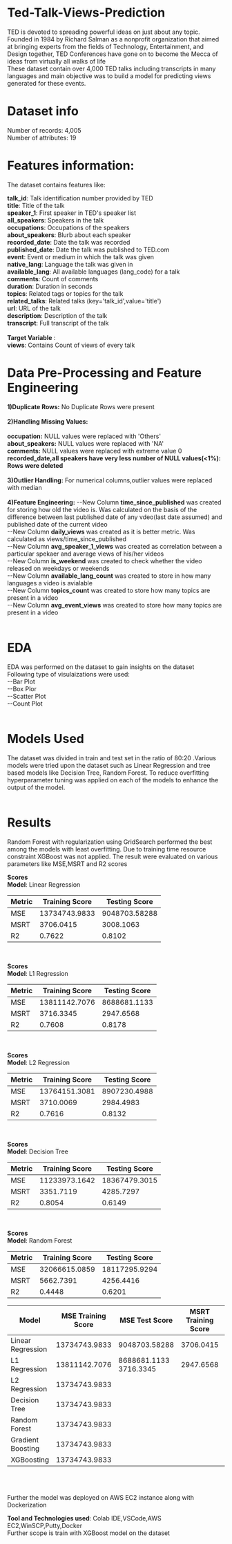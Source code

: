 # Ted-Talk-Views-Prediction


TED is devoted to spreading powerful ideas on just about any topic. Founded in 1984 by Richard Salman as a nonprofit organization that aimed at bringing experts from the fields of Technology, Entertainment, and Design together, TED Conferences have gone on to become the Mecca of ideas from virtually all walks of life<br>
These dataset contain over 4,000 TED talks including transcripts in many languages and  main objective was to build a model for predicting  views generated for these events.<br>

# **Dataset info**

Number of records: 4,005<br>
Number of attributes: 19<br>

# **Features information:**<br>

The dataset contains features like:<br>

**talk_id**: Talk identification number provided by TED<br>
**title**: Title of the talk<br>
**speaker_1**: First speaker in TED's speaker list<br>
**all_speakers**: Speakers in the talk<br>
**occupations**: Occupations of the speakers<br>
**about_speakers**: Blurb about each speaker<br>
**recorded_date**: Date the talk was recorded<br>
**published_date**: Date the talk was published to TED.com<br>
**event**: Event or medium in which the talk was given<br>
**native_lang**: Language the talk was given in<br>
**available_lang**: All available languages (lang_code) for a talk<br>
**comments**: Count of comments<br>
**duration**: Duration in seconds<br>
**topics**: Related tags or topics for the talk<br>
**related_talks**: Related talks (key='talk_id',value='title')<br>
**url**: URL of the talk<br>
**description**: Description of the talk<br>
**transcript**: Full transcript of the talk<br><br>
**Target Variable** :<br>
**views**: Contains Count of views of every talk

# **Data Pre-Processing and Feature Engineering**<br>
**1)Duplicate Rows:** No Duplicate Rows were present<br><br>
**2)Handling Missing Values:** <br><br>
      **occupation:** NULL values were replaced with 'Others'<br>
      **about_speakers:** NULL values were replaced with 'NA'<br>
      **comments:** NULL values were replaced with extreme value 0<br>
      **recorded_date,all speakers have very less number of NULL values(<1%): Rows were deleted**<br><br>
**3)Outlier Handling:** For numerical columns,outlier values were replaced with median<br><br>
**4)Feature Engineering:**
  --New Column **time_since_published** was created for storing how old the video is. Was calculated on the basis of the difference between last published date of any vdeo(last date assumed) and published   date of the current video<br>
  --New Column **daily_views** was created as it is better metric. Was calculated as views/time_since_published<br>
  --New Column **avg_speaker_1_views** was created as correlation between a particular spekaer and  average views of his/her videos<br>
  --New Column **is_weekend** was created to check whether the video released on weekdays or weekends<br>
  --New Column **available_lang_count** was created to store in how many languages a video is avialable<br>
  --New Column **topics_count**  was created to store  how many topics are present in a video<br>
  --New Column **avg_event_views**  was created to store  how many topics are present in a video<br><br>
# **EDA**<br>
EDA was performed on the dataset to gain insights on the dataset<br>
Following type of visulaizations were used:<br>
--Bar Plot<br>
--Box Plor<br>
--Scatter Plot<br>
--Count Plot<br><br>
# **Models Used**<br>
The dataset was divided in train and test set in the ratio of 80:20 .Various models were tried upon the dataset  such as Linear Regression and tree based models like Decision Tree, Random Forest. To reduce overfitting hyperparameter tuning was applied on each of the models to enhance the output of the model.<br><br>

# **Results**<br>
 Random Forest with regularization using GridSearch performed the best among the models with least overfitting. Due to training time resource constraint XGBoost was not applied. The result were evaluated on various parameters like MSE,MSRT and R2 scores<br>

**Scores**<br>
**Model**: Linear Regression<br>
                                     
|  Metric   | Training Score   |  Testing Score |          
|-----------|------------------|----------------|            
|MSE        |  13734743.9833   |  9048703.58288 |         
|MSRT       |  3706.0415       |  3008.1063     |   
|R2         |  0.7622          |  0.8102        |  
<br> 

**Scores**<br>
**Model**: L1 Regression<br>
                                     
|  Metric   | Training Score  |  Testing Score  |          
|-----------|-----------------|-----------------|            
|MSE        |  13811142.7076  |    8688681.1133 |         
|MSRT       |  3716.3345      |    2947.6568    |   
|R2         |  0.7608         |    0.8178       |  
<br>

**Scores**<br>
**Model**: L2 Regression<br>
                                     
|  Metric   | Training Score |  Testing Score  |          
|-----------|----------------|-----------------|            
|MSE        |  13764151.3081 |    8907230.4988 |         
|MSRT       |  3710.0069     |    2984.4983    |   
|R2         |  0.7616        |    0.8132       |  
<br>

**Scores**<br>
**Model**: Decision Tree<br>

|  Metric   | Training Score |  Testing Score   |          
|-----------|----------------|------------------|            
|MSE        |  11233973.1642 |    18367479.3015 |         
|MSRT       |  3351.7119     |    4285.7297     |   
|R2         |  0.8054        |    0.6149        |  
<br>

**Scores**<br>
**Model**: Random Forest<br>
                                     
|  Metric   | Training Score |  Testing Score   |          
|-----------|----------------|------------------|            
|MSE        |  32066615.0859 |    18117295.9294 |         
|MSRT       |  5662.7391     |    4256.4416     |   
|R2         |  0.4448        |    0.6201        |  

| Model            | MSE Training Score |MSE Test Score  | MSRT Training Score | MSRT Test Score |R2 Training Score | R2 Test Score| 
|------------------|--------------------|----------------|---------------------|-----------------|------------------|--------------|
|Linear Regression | 13734743.9833      | 9048703.58288  |  3706.0415          |    2947.6568    |   0.7608         |     0.8102   | 
|L1 Regression     |13811142.7076       |  8688681.1133      3716.3345        |     2947.6568                |                 |                  |              |
|L2 Regression     | 13734743.9833      |                |                     |                 |                  |              |
|Decision Tree     | 13734743.9833      |                |                     |                 |                  |              |
|Random Forest     | 13734743.9833      |                |                     |                 |                  |              |
|Gradient Boosting | 13734743.9833      |                |                     |                 |                  |              |
|XGBoosting        | 13734743.9833      |                |                     |                 |                  |              |



<br>

<br>Further the model was deployed on AWS EC2 instance along with Dockerization

**Tool and Technologies used**: Colab IDE,VSCode,AWS EC2,WinSCP,Putty,Docker
<br>
Further scope is train with XGBoost model on the dataset
